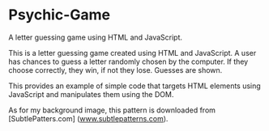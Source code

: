 # Psychic-Game
A letter guessing game using HTML and JavaScript. 

This is a letter guessing game created using HTML and JavaScript. A user has chances to guess a letter randomly chosen by the computer. If they choose correctly, they win, if not they lose. Guesses are shown.

This provides an example of simple code that targets HTML elements using JavaScript and manipulates them using the DOM.

As for my background image, this pattern is downloaded from [SubtlePatters.com] (www.subtlepatterns.com).
